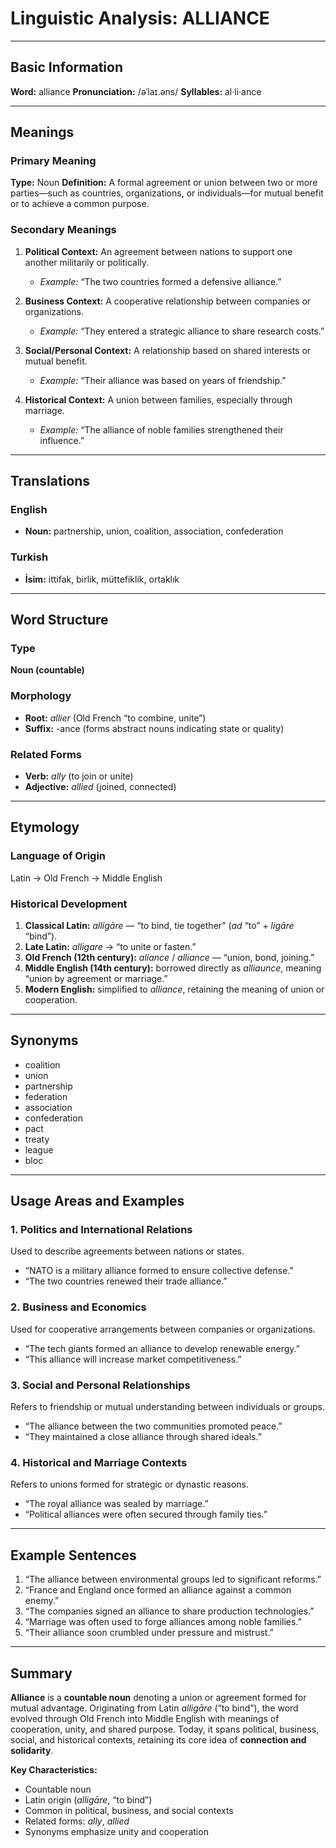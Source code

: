 # Linguistic Analysis: ALLIANCE

---

## Basic Information

**Word:** alliance
**Pronunciation:** /əˈlaɪ.əns/
**Syllables:** al·li·ance

---

## Meanings

### Primary Meaning

**Type:** Noun
**Definition:** A formal agreement or union between two or more parties—such as countries, organizations, or individuals—for mutual benefit or to achieve a common purpose.

### Secondary Meanings

1. **Political Context:** An agreement between nations to support one another militarily or politically.

   - _Example:_ “The two countries formed a defensive alliance.”

2. **Business Context:** A cooperative relationship between companies or organizations.

   - _Example:_ “They entered a strategic alliance to share research costs.”

3. **Social/Personal Context:** A relationship based on shared interests or mutual benefit.

   - _Example:_ “Their alliance was based on years of friendship.”

4. **Historical Context:** A union between families, especially through marriage.

   - _Example:_ “The alliance of noble families strengthened their influence.”

---

## Translations

### English

- **Noun:** partnership, union, coalition, association, confederation

### Turkish

- **İsim:** ittifak, birlik, müttefiklik, ortaklık

---

## Word Structure

### Type

**Noun (countable)**

### Morphology

- **Root:** _allier_ (Old French “to combine, unite”)
- **Suffix:** -ance (forms abstract nouns indicating state or quality)

### Related Forms

- **Verb:** _ally_ (to join or unite)
- **Adjective:** _allied_ (joined, connected)

---

## Etymology

### Language of Origin

Latin → Old French → Middle English

### Historical Development

1. **Classical Latin:** _alligāre_ — “to bind, tie together” (_ad_ “to” + _ligāre_ “bind”).
2. **Late Latin:** _alligare_ → “to unite or fasten.”
3. **Old French (12th century):** _aliance_ / _alliance_ — “union, bond, joining.”
4. **Middle English (14th century):** borrowed directly as _alliaunce_, meaning “union by agreement or marriage.”
5. **Modern English:** simplified to _alliance_, retaining the meaning of union or cooperation.

---

## Synonyms

- coalition
- union
- partnership
- federation
- association
- confederation
- pact
- treaty
- league
- bloc

---

## Usage Areas and Examples

### 1. **Politics and International Relations**

Used to describe agreements between nations or states.

- “NATO is a military alliance formed to ensure collective defense.”
- “The two countries renewed their trade alliance.”

### 2. **Business and Economics**

Used for cooperative arrangements between companies or organizations.

- “The tech giants formed an alliance to develop renewable energy.”
- “This alliance will increase market competitiveness.”

### 3. **Social and Personal Relationships**

Refers to friendship or mutual understanding between individuals or groups.

- “The alliance between the two communities promoted peace.”
- “They maintained a close alliance through shared ideals.”

### 4. **Historical and Marriage Contexts**

Refers to unions formed for strategic or dynastic reasons.

- “The royal alliance was sealed by marriage.”
- “Political alliances were often secured through family ties.”

---

## Example Sentences

1. “The alliance between environmental groups led to significant reforms.”
2. “France and England once formed an alliance against a common enemy.”
3. “The companies signed an alliance to share production technologies.”
4. “Marriage was often used to forge alliances among noble families.”
5. “Their alliance soon crumbled under pressure and mistrust.”

---

## Summary

**Alliance** is a **countable noun** denoting a union or agreement formed for mutual advantage. Originating from Latin _alligāre_ (“to bind”), the word evolved through Old French into Middle English with meanings of cooperation, unity, and shared purpose. Today, it spans political, business, social, and historical contexts, retaining its core idea of **connection and solidarity**.

**Key Characteristics:**

- Countable noun
- Latin origin (_alligāre_, “to bind”)
- Common in political, business, and social contexts
- Related forms: _ally_, _allied_
- Synonyms emphasize unity and cooperation
